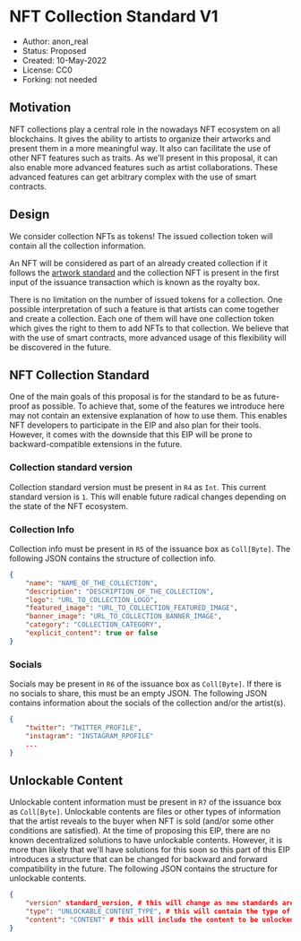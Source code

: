 # NFT Collection Standard V1

* Author: anon_real
* Status: Proposed
* Created: 10-May-2022
* License: CC0
* Forking: not needed 

## Motivation 
NFT collections play a central role in the nowadays NFT ecosystem on all blockchains. It gives the ability to artists to organize their artworks and present them in a more meaningful way. It also can facilitate the use of other NFT features such as traits. As we'll present in this proposal, it can also enable more advanced features such as artist collaborations. These advanced features can get arbitrary complex with the use of smart contracts.

## Design
We consider collection NFTs as tokens! The issued collection token will contain all the collection information.

An NFT will be considered as part of an already created collection if it follows the [artwork standard]() and the collection NFT is present in the first input of the issuance transaction which is known as the royalty box.

There is no limitation on the number of issued tokens for a collection. One possible interpretation of such a feature is that artists can come together and create a collection. Each one of them will have one collection token which gives the right to them to add NFTs to that collection. We believe that with the use of smart contracts, more advanced usage of this flexibility will be discovered in the future.

## NFT Collection Standard
One of the main goals of this proposal is for the standard to be as future-proof as possible. To achieve that, some of the features we introduce here may not contain an extensive explanation of how to use them. This enables NFT developers to participate in the EIP and also plan for their tools. However, it comes with the downside that this EIP will be prone to backward-compatible extensions in the future.

### Collection standard version
Collection standard version must be present in `R4` as `Int`. This current standard version is `1`. This will enable future radical changes depending on the state of the NFT ecosystem.

### Collection Info
Collection info must be present in `R5` of the issuance box as `Coll[Byte]`.
The following JSON contains the structure of collection info.
```json
{
    "name": "NAME_OF_THE_COLLECTION",
    "description": "DESCRIPTION_OF_THE_COLLECTION",
    "logo": "URL_TO_COLLECTION_LOGO",
    "featured_image": "URL_TO_COLLECTION_FEATURED_IMAGE",
    "banner_image": "URL_TO_COLLECTION_BANNER_IMAGE",
    "category": "COLLECTION_CATEGORY",
    "explicit_content": true or false
}
```

### Socials
Socials may be present in `R6` of the issuance box as `Coll[Byte]`. If there is no socials to share, this must be an empty JSON.
The following JSON contains information about the socials of the collection and/or the artist(s).
```json
{
    "twitter": "TWITTER_PROFILE",
    "instagram": "INSTAGRAM_RPOFILE"
    ...
}
```

## Unlockable Content
Unlockable content information must be present in `R7` of the issuance box as `Coll[Byte]`.
Unlockable contents are files or other types of information that the artist reveals to the buyer when NFT is sold (and/or some other conditions are satisfied). At the time of proposing this EIP, there are no known decentralized solutions to have unlockable contents. However, it is more than likely that we'll have solutions for this soon so this part of this EIP introduces a structure that can be changed for backward and forward compatibility in the future.
The following JSON contains the structure for unlockable contents.

```json
{
    "version" standard_version, # this will change as new standards are needed to be added for unlockable contents
    "type": "UNLOCKABLE_CONTENT_TYPE", # this will contain the type of unlockable content such as image
    "content": "CONTENT" # this will include the content to be unlocked in a way such that it is not revealed until some conditions are met -- this can be a URL or some other thing depending on "type"
}
```
